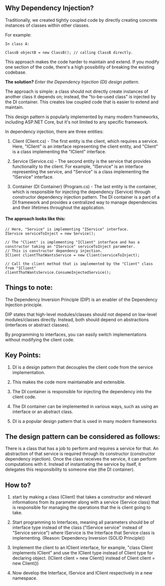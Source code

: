 ## Why Dependency Injection?

Traditionally, we created tightly coupled code by directly creating concrete instances of classes within other classes. 

For example:
 
	In class A:

	ClassB objectB = new ClassB(); // calling ClassB directly.

This approach makes the code harder to maintain and extend. If you modify one section of the code, there's a high possibility 
of breaking the existing codebase.

**The solution?** *Enter the Dependency Injection (DI) design pattern.*

The approach is simple: a class should not directly create instances of another class it depends on; instead, the "to-be-used class" 
is injected by the DI container. This creates low coupled code that is easier to extend and maintain.

This design pattern is popularly implemented by many modern frameworks, including ASP.NET Core, but it's not limited to any specific framework.

In dependency injection, there are three entities:

1. Client (Client.cs) - The first entity is the client, which requires a service. Here, "IClient" is an interface representing the client entity, 
and "Client" is a class implementing the "IClient" interface.

2. Service (Service.cs) - The second entity is the service that provides functionality to the client. For example, "IService" is an interface 
representing the service, and "Service" is a class implementing the "IService" interface.

3. Container (DI Container) (Program.cs) - The last entity is the container, which is responsible for injecting the dependency (Service) 
through constructor dependency injection pattern. The DI container is a part of a DI framework and provides a centralized 
way to manage dependencies and their lifetimes throughout the application.


#### The approach looks like this:

	// Here, "Service" is implementing "IService" interface.
	IService serviceToInject = new Service(); 

	// The "Client" is implementing "IClient" interface and has a constructor taking an "IService" serviceToInject parameter.
	// This is constructor dependency injection.
	IClient clientThatWantsService = new Client(serviceToInject); 

	// Call the client method that is implemented by the "Client" class from "IClient"
	clientThatWantsService.ConsumeInjectedService();


## Things to note: 

The Dependency Inversion Principle (DIP) is an enabler of the Dependency Injection principle.

DIP states that high-level modules/classes should not depend on low-level modules/classes directly. Instead, both should depend 
on abstractions (interfaces or abstract classes).

By programming to interfaces, you can easily switch implementations without modifying the client code.


## Key Points:

1. DI is a design pattern that decouples the client code from the service implementation.

2. This makes the code more maintainable and extensible.

3. The DI container is responsible for injecting the dependency into the client code.

4. The DI container can be implemented in various ways, such as using an interface or an abstract class.

5. DI is a popular design pattern that is used in many modern frameworks


## The design pattern can be considered as follows:

There is a class that has a job to perform and requires a service for that. An abstraction of that service is required through 
its constructor (constructor dependency injection). Once the class receives the service, it can perform computations with it. 
Instead of instantiating the service by itself, it delegates this responsibility to someone else (the DI container).


## How to?

1. start by making a class (Client) that takes a constructor and relevant informations from its parameter along with a service (Service class) that 
is responsible for managing the operations that the is client going to take.

2. Start programming to Interfaces, meaning all parameters should be of interface type instead of the class ("IService service" instead of "Service service")
where IService is the Interface that Service class is implementing. (Reason: Dependency Inversion (SOLID Principle))

3. Implement the client to an IClient interface, for example, "class Client implements IClient" and use the IClient type instead of Client type for
declaring object. (IClient client = new Client() instead of Client client = new Client())

4. Now develop the Interface, IService and IClient respectively in a new namespace.